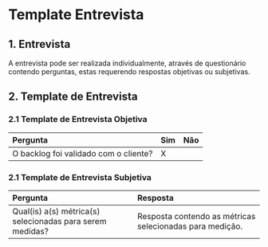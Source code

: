 # Template Entrevista

## 1. Entrevista

A entrevista pode ser realizada individualmente, através de questionário contendo perguntas, estas requerendo respostas objetivas ou subjetivas.

## 2. Template de Entrevista

### 2.1 Template de Entrevista Objetiva

| Pergunta | Sim | Não |
| :--- | :--- | :--- |
| O backlog foi validado com o cliente? | X |  |

### 2.1 Template de Entrevista Subjetiva

| Pergunta | Resposta |
| :--- | :--- |
| Qual\(is\) a\(s\) métrica\(s\) selecionadas para serem medidas? | Resposta contendo as métricas selecionadas para medição. |

